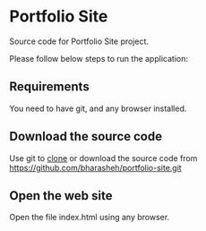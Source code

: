 # Portfolio Site

Source code for Portfolio Site project.

Please follow below steps to run the application:

## Requirements

You need to have git, and any browser installed.

## Download the source code

Use git to [clone](https://services.github.com/on-demand/github-cli/clone-repo-cli) or download the source code from https://github.com/bharasheh/portfolio-site.git

## Open the web site
Open the file index.html using any browser.

